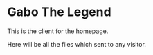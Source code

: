 # Gabo The Legend
This is the client for the homepage. 

Here will be all the files which sent to any visitor.